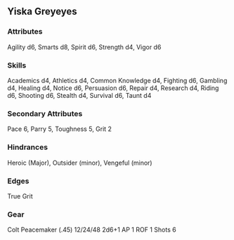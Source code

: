 ## Yiska Greyeyes

### Attributes
Agility d6, Smarts d8, Spirit d6, Strength d4, Vigor d6

### Skills
Academics d4, Athletics d4, Common Knowledge d4, Fighting d6, Gambling d4, Healing d4, Notice d6, Persuasion d6, Repair d4, Research d4, Riding d6, Shooting d6, Stealth d4, Survival d6, Taunt d4

### Secondary Attributes
Pace 6, Parry 5, Toughness 5, Grit 2

### Hindrances
Heroic (Major), Outsider (minor), Vengeful (minor)

### Edges
True Grit

### Gear
Colt Peacemaker (.45) 12/24/48 2d6+1 AP 1 ROF 1 Shots 6

